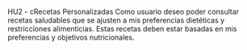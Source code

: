 HU2 - cRecetas Personalizadas
Como usuario deseo poder consultar recetas saludables que se ajusten a mis preferencias dietéticas y restricciones alimenticias. Estas recetas deben estar basadas en mis preferencias y objetivos nutricionales.
